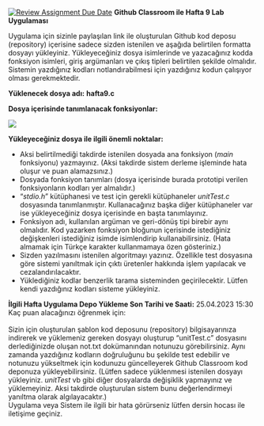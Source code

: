 [![Review Assignment Due Date](https://classroom.github.com/assets/deadline-readme-button-24ddc0f5d75046c5622901739e7c5dd533143b0c8e959d652212380cedb1ea36.svg)](https://classroom.github.com/a/3pAJnKAU)
﻿**Github Classroom ile Hafta 9 Lab Uygulaması** 

Uygulama için sizinle paylaşılan link ile oluşturulan Github kod deposu (repository) içerisine sadece sizden istenilen ve aşağıda belirtilen formatta dosyayı yükleyiniz. Yükleyeceğiniz dosya isimlerinde ve yazacağınız  kodda  fonksiyon  isimleri,  giriş  argümanları  ve  çıkış  tipleri  belirtilen  şekilde  olmalıdır. Sistemin yazdığınız kodları notlandırabilmesi için yazdığınız kodun çalışıyor olması gerekmektedir. 

**Yüklenecek dosya adı:** **hafta9.c** 

**Dosya içerisinde tanımlanacak fonksiyonlar:** 

![](hafta9_lab_bilgi/img1.png)

**Yükleyeceğiniz dosya ile ilgili önemli noktalar:**  

- Aksi belirtilmediği takdirde istenilen dosyada ana fonksiyon (*main* fonksiyonu) yazmayınız. (Aksi takdirde sistem derleme işleminde hata oluşur ve puan alamazsınız.) 
- Dosyada fonksiyon tanımları (dosya içerisinde burada prototipi verilen fonksiyonların kodları yer almalıdır.) 
- “*stdio.h*” kütüphanesi ve test için gerekli kütüphaneler *unitTest.c* dosyasında tanımlanmıştır. Kullanacağınız  başka  diğer  kütüphaneler  var  ise  yükleyeceğiniz  dosya  içerisinde  en  başta tanımlayınız. 
- Fonksiyon adı, kullanılan argüman ve geri-dönüş tipi birebir aynı olmalıdır. Kod yazarken fonksiyon  bloğunun  içerisinde  istediğiniz  değişkenleri  istediğiniz  isimde  isimlendirip kullanabilirsiniz. (Hata almamak için Türkçe karakter kullanmamaya özen gösteriniz.) 
- Sizden  yazılmasını  istenilen  algoritmayı  yazınız.  Özellikle  test  dosyasına  göre  sistemi yanıltmak için çıktı üretenler hakkında işlem yapılacak ve cezalandırılacaktır.  
- Yüklediğiniz  kodlar  benzerlik  tarama  sisteminden  geçirilecektir.  Lütfen  kendi  yazdığınız kodları sisteme yükleyiniz. 

**İlgili Hafta Uygulama Depo Yükleme Son Tarihi ve Saati:** 25.04.2023 15:30
<br>
Kaç puan alacağınızı öğrenmek için:  
<br>
Sizin  için  oluşturulan  şablon  kod  deposunu  (repository)  bilgisayarınıza  indirerek  ve yüklemeniz  gereken  dosyayı  oluşturup  “unitTest.c”  dosyasını  derlediğinizde  oluşan  not.txt dokümanından  notunuzu  görebilirsiniz.  Aynı  zamanda  yazdığınız  kodların  doğruluğunu  bu  şekilde test edebilir ve notunuzu yükseltmek için kodunuzu güncelleyerek Github Classroom kod deponuza yükleyebilirsiniz.  (Lütfen  sadece  yüklenmesi  istenilen  dosyayı  yükleyiniz.  *unitTest*  vb  gibi  diğer dosyalarda  değişiklik  yapmayınız  ve  yüklemeyiniz.  Aksi  takdirde  oluşturulan  sistem  bunu değerlendirmeyi yanıltma olarak algılayacaktır.) 
<br>
Uygulama veya Sistem ile ilgili bir hata görürseniz lütfen dersin hocası ile iletişime geçiniz. 
